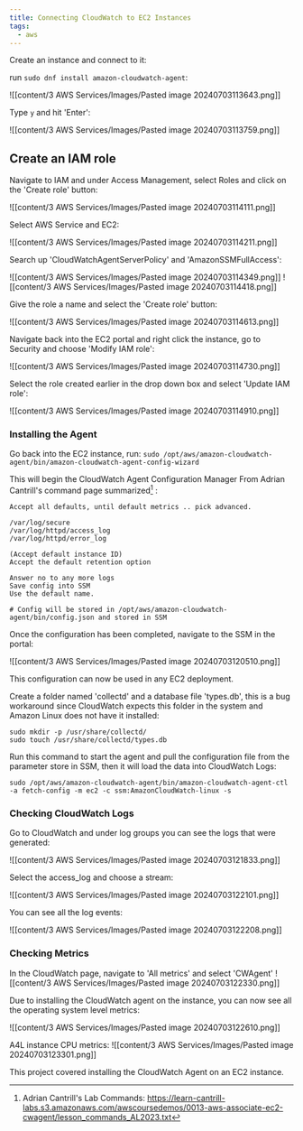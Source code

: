 ```yaml
---
title: Connecting CloudWatch to EC2 Instances
tags:
  - aws
---
```


Create an instance and connect to it:


run ```sudo dnf install amazon-cloudwatch-agent```:

![[content/3 AWS Services/Images/Pasted image 20240703113643.png]]

Type ```y``` and hit 'Enter':

![[content/3 AWS Services/Images/Pasted image 20240703113759.png]]

## Create an IAM role
Navigate to IAM and under Access Management, select Roles and click on the 'Create role' button:

![[content/3 AWS Services/Images/Pasted image 20240703114111.png]]

Select AWS Service and EC2:

![[content/3 AWS Services/Images/Pasted image 20240703114211.png]]

Search up 'CloudWatchAgentServerPolicy' and 'AmazonSSMFullAccess':

![[content/3 AWS Services/Images/Pasted image 20240703114349.png]]
![[content/3 AWS Services/Images/Pasted image 20240703114418.png]]

Give the role a name and select the 'Create role' button:

![[content/3 AWS Services/Images/Pasted image 20240703114613.png]]

Navigate back into the EC2 portal and right click the instance, go to Security and choose 'Modify IAM role':

![[content/3 AWS Services/Images/Pasted image 20240703114730.png]]

Select the role created earlier in the drop down box and select 'Update IAM role':

![[content/3 AWS Services/Images/Pasted image 20240703114910.png]]

### Installing the Agent
Go back into the EC2 instance, run:
```sudo /opt/aws/amazon-cloudwatch-agent/bin/amazon-cloudwatch-agent-config-wizard```

This will begin the CloudWatch Agent Configuration Manager
From Adrian Cantrill's command page summarized[^1] : 
```
Accept all defaults, until default metrics .. pick advanced.

/var/log/secure
/var/log/httpd/access_log
/var/log/httpd/error_log

(Accept default instance ID)
Accept the default retention option

Answer no to any more logs
Save config into SSM
Use the default name.

# Config will be stored in /opt/aws/amazon-cloudwatch-agent/bin/config.json and stored in SSM
```

Once the configuration has been completed, navigate to the SSM in the portal: 

![[content/3 AWS Services/Images/Pasted image 20240703120510.png]]

This configuration can now be used in any EC2 deployment.

Create a folder named 'collectd' and a database file 'types.db', this is a bug workaround since CloudWatch expects this folder in the system and Amazon Linux does not have it installed:
```
sudo mkdir -p /usr/share/collectd/
sudo touch /usr/share/collectd/types.db
```

Run this command to start the agent and pull the configuration file from the parameter store in SSM, then it will load the data into CloudWatch Logs:

```
sudo /opt/aws/amazon-cloudwatch-agent/bin/amazon-cloudwatch-agent-ctl -a fetch-config -m ec2 -c ssm:AmazonCloudWatch-linux -s
```

### Checking CloudWatch Logs
Go to CloudWatch and under log groups you can see the logs that were generated:

![[content/3 AWS Services/Images/Pasted image 20240703121833.png]]

Select the access_log and choose a stream:

![[content/3 AWS Services/Images/Pasted image 20240703122101.png]]

You can see all the log events:

![[content/3 AWS Services/Images/Pasted image 20240703122208.png]]

### Checking Metrics
In the CloudWatch page, navigate to 'All metrics' and select 'CWAgent'
![[content/3 AWS Services/Images/Pasted image 20240703122330.png]]

Due to installing the CloudWatch agent on the instance, you can now see all the operating system level metrics:

![[content/3 AWS Services/Images/Pasted image 20240703122610.png]]

A4L instance CPU metrics:
![[content/3 AWS Services/Images/Pasted image 20240703123301.png]]

This project covered installing the CloudWatch Agent on an EC2 instance.

[^1]: Adrian Cantrill's Lab Commands: https://learn-cantrill-labs.s3.amazonaws.com/awscoursedemos/0013-aws-associate-ec2-cwagent/lesson_commands_AL2023.txt